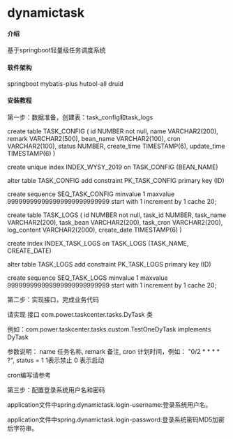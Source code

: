 # dynamictask

#### 介绍
基于springboot轻量级任务调度系统

#### 软件架构
springboot
mybatis-plus
hutool-all
druid


#### 安装教程

第一步：数据准备，创建表：task_config和task_logs

create table TASK_CONFIG ( id NUMBER not null, name VARCHAR2(200), remark VARCHAR2(500), bean_name VARCHAR2(100), cron VARCHAR2(100), status NUMBER, create_time TIMESTAMP(6), update_time TIMESTAMP(6) )

create unique index INDEX_WYSY_2019 on TASK_CONFIG (BEAN_NAME)

alter table TASK_CONFIG add constraint PK_TASK_CONFIG primary key (ID)

create sequence SEQ_TASK_CONFIG minvalue 1 maxvalue 999999999999999999999999999 start with 1 increment by 1 cache 20;

create table TASK_LOGS ( id NUMBER not null, task_id NUMBER, task_name VARCHAR2(200), task_bean VARCHAR2(200), task_cron VARCHAR2(200), log_content VARCHAR2(2000), create_date TIMESTAMP(6) )

create index INDEX_TASK_LOGS on TASK_LOGS (TASK_NAME, CREATE_DATE)

alter table TASK_LOGS add constraint PK_TASK_LOGS primary key (ID)

create sequence SEQ_TASK_LOGS minvalue 1 maxvalue 999999999999999999999999999 start with 1 increment by 1 cache 20;

第二步：实现接口，完成业务代码

请实现 接口 com.power.taskcenter.tasks.DyTask 类

例如：com.power.taskcenter.tasks.custom.TestOneDyTask implements DyTask

参数说明： name 任务名称, remark 备注, cron 计划时间，例如： "0/2 * * * * ?", status = 1 1表示禁止 0 表示启动

cron编写请参考

第三步：配置登录系统用户名和密码

application文件中spring.dynamictask.login-username:登录系统用户名。

application文件中spring.dynamictask.login-password:登录系统密码MD5加密后字符串。

 
 
